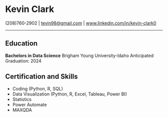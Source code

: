 # Kevin Clark
(208)760-2902 | tevin98@gmail.com | www.linkedin.com/in/kevin-clark0
***
## Education
**Bachelors in Data Science**
Brigham Young University-Idaho
Anticipated Graduation: 2024

## Certification and Skills
* Coding (Python, R, SQL)
* Data Visualization (Python, R, Excel, Tableau, Power BI)
* Statistics
* Power Automate
* MAXQDA

